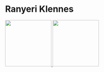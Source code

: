 # Ranyeri Klennes
 <div>
  <a href="https://github.com/Ranyeri-Klennes">
  <img height="150em" src="https://github-readme-stats.vercel.app/api?username=Ranyeri-Klennes&show_icons=true&theme=dracula&include_all_commits=true&count_private=true"/>
  <img height="150em" src="https://github-readme-stats.vercel.app/api/top-langs/?username=Ranyeri-Klennes&layout=compact&langs_count=7&theme=dracula"/>
</div>
